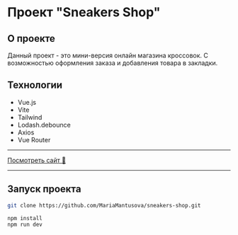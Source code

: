 # Проект "Sneakers Shop"

## О проекте
Данный проект - это мини-версия онлайн магазина кроссовок. 
С возможностью оформления заказа и добавления товара в закладки.

## Технологии
* Vue.js
* Vite
* Tailwind
* Lodash.debounce
* Axios
* Vue Router

___

[Посмотреть сайт 👟](https://sneakers-shop-dusky.vercel.app/)

___

## Запуск проекта 

```sh
git clone https://github.com/MariaMantusova/sneakers-shop.git

npm install
npm run dev
```
